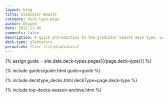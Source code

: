 ```yaml
---
layout: blog
title: Gladiator Beasts
category: deck-type-page
author: Dkayed
date: 2017-11-06
comments: false
description: A quick introduction to the gladiator beasts deck type. Learn how to play gladiator beasts in no time.
deck-type: gladiators
permalink: /tier-list/gladiators/
---
```


{% assign guide = site.data.deck-types.pages[{{page.deck-type}}] %}

{% include guides/guide.html guide=guide %}

{% include decktype_decks.html deckType=page.deck-type %}

{% include top-decks-season-archive.html %}